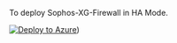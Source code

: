 To deploy Sophos-XG-Firewall in HA Mode.

[![Deploy to Azure](https://azuredeploy.net/deploybutton.png)](https://portal.azure.com/#create/Microsoft.Template/uri/https%3A%2F%2Fraw.githubusercontent.com%2Fmcs1970%2Fthincit%2Fmaster%2Fsophos-xg-ha.json))
